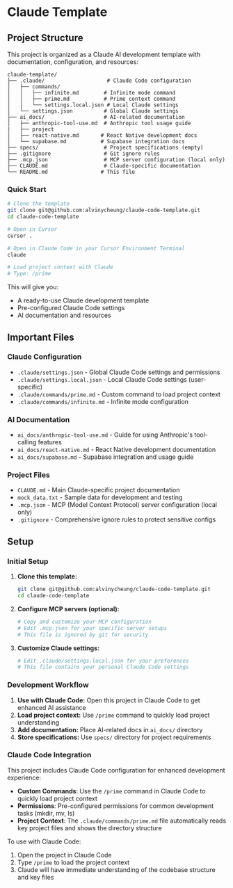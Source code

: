# Claude Template

## Project Structure

This project is organized as a Claude AI development template with documentation, configuration, and resources:

```
claude-template/
├── .claude/                    # Claude Code configuration
│   ├── commands/
│   │   ├── infinite.md        # Infinite mode command
│   │   ├── prime.md           # Prime context command
│   │   └── settings.local.json # Local Claude settings
│   └── settings.json          # Global Claude settings
├── ai_docs/                   # AI-related documentation
│   ├── anthropic-tool-use.md  # Anthropic tool usage guide
|   ├── project
│   ├── react-native.md       # React Native development docs
│   └── supabase.md           # Supabase integration docs
├── specs/                     # Project specifications (empty)
├── .gitignore                 # Git ignore rules
├── .mcp.json                  # MCP server configuration (local only)
├── CLAUDE.md                  # Claude-specific documentation
└── README.md                 # This file
```

### Quick Start

```bash
# Clone the template
git clone git@github.com:alvinycheung/claude-code-template.git
cd claude-code-template

# Open in Cursor
cursor .

# Open in Claude Code in your Cursor Environment Terminal
claude

# Load project context with Claude
# Type: /prime
```

This will give you:

- A ready-to-use Claude development template
- Pre-configured Claude Code settings
- AI documentation and resources

## Important Files

### Claude Configuration

- `.claude/settings.json` - Global Claude Code settings and permissions
- `.claude/settings.local.json` - Local Claude Code settings (user-specific)
- `.claude/commands/prime.md` - Custom command to load project context
- `.claude/commands/infinite.md` - Infinite mode configuration

### AI Documentation

- `ai_docs/anthropic-tool-use.md` - Guide for using Anthropic's tool-calling features
- `ai_docs/react-native.md` - React Native development documentation
- `ai_docs/supabase.md` - Supabase integration and usage guide

### Project Files

- `CLAUDE.md` - Main Claude-specific project documentation
- `mock_data.txt` - Sample data for development and testing
- `.mcp.json` - MCP (Model Context Protocol) server configuration (local only)
- `.gitignore` - Comprehensive ignore rules to protect sensitive configs

## Setup

### Initial Setup

1. **Clone this template:**

   ```bash
   git clone git@github.com:alvinycheung/claude-code-template.git
   cd claude-code-template
   ```

2. **Configure MCP servers (optional):**

   ```bash
   # Copy and customize your MCP configuration
   # Edit .mcp.json for your specific server setups
   # This file is ignored by git for security
   ```

3. **Customize Claude settings:**
   ```bash
   # Edit .claude/settings.local.json for your preferences
   # This file contains your personal Claude Code settings
   ```

### Development Workflow

1. **Use with Claude Code:** Open this project in Claude Code to get enhanced AI assistance
2. **Load project context:** Use `/prime` command to quickly load project understanding
3. **Add documentation:** Place AI-related docs in `ai_docs/` directory
4. **Store specifications:** Use `specs/` directory for project requirements

### Claude Code Integration

This project includes Claude Code configuration for enhanced development experience:

- **Custom Commands**: Use the `/prime` command in Claude Code to quickly load project context
- **Permissions**: Pre-configured permissions for common development tasks (mkdir, mv, ls)
- **Project Context**: The `.claude/commands/prime.md` file automatically reads key project files and shows the directory structure

To use with Claude Code:

1. Open the project in Claude Code
2. Type `/prime` to load the project context
3. Claude will have immediate understanding of the codebase structure and key files
